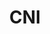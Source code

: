 ---
blog: https://blog.github.com/
codehost: https://github.com/containernetworking
logohandle: cncf_cni
sort: cni
title: CNI
website: https://github.com/containernetworking
---